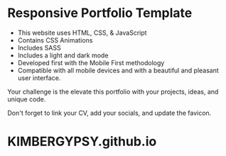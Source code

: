 # Responsive Portfolio Template

- This website uses HTML, CSS, & JavaScript
- Contains CSS Animations
- Includes SASS 
- Includes a light and dark mode
- Developed first with the Mobile First methodology
- Compatible with all mobile devices and with a beautiful and pleasant user interface.

Your challenge is the elevate this portfolio with your projects, ideas, and unique code. 

Don't forget to link your CV, add your socials, and update the favicon. 
# KIMBERGYPSY.github.io
